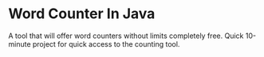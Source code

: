 # Word Counter In Java
A tool that will offer word counters without limits completely free.
Quick 10-minute project for quick access to the counting tool.
